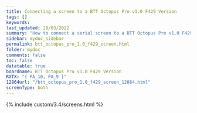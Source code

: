 ```yaml
---
title: Connecting a screen to a BTT Octopus Pro v1.0 F429 Version
tags: []
keywords: 
last_updated: 29/03/2022
summary: "How to connect a serial screen to a BTT Octopus Pro v1.0 F429 Version"
sidebar: mydoc_sidebar
permalink: btt_octopus_pro_1.0_f429_screen.html
folder: mydoc
comments: false
toc: false
datatable: true
boardname: BTT Octopus Pro v1.0 F429 Version
RXTX: "{ PA_10, PA_9 }"
12864url: "/btt_octopus_pro_1.0_f429_screen_12864.html"
screenType: both
---
```


{% include custom/3.4/screens.html %}
